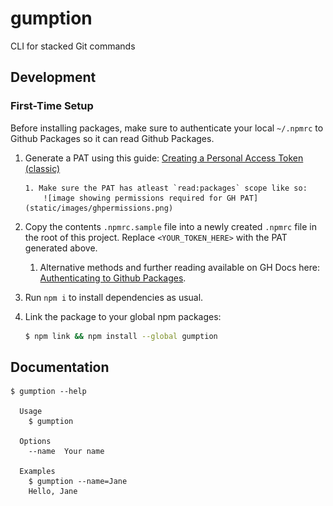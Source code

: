 # gumption

CLI for stacked Git commands

## Development

### First-Time Setup

Before installing packages, make sure to authenticate your local `~/.npmrc` to
Github Packages so it can read Github Packages.

1.  Generate a PAT using this guide:
    [Creating a Personal Access Token (classic)](https://docs.github.com/en/authentication/keeping-your-account-and-data-secure/managing-your-personal-access-tokens#creating-a-personal-access-token-classic)

        1. Make sure the PAT has atleast `read:packages` scope like so:
        	![image showing permissions required for GH PAT](static/images/ghpermissions.png)

2.  Copy the contents `.npmrc.sample` file into a newly created `.npmrc` file in
    the root of this project. Replace `<YOUR_TOKEN_HERE>` with the PAT generated
    above.

    1. Alternative methods and further reading available on GH Docs here:
       [Authenticating to Github Packages](https://docs.github.com/en/packages/working-with-a-github-packages-registry/working-with-the-npm-registry#authenticating-with-a-personal-access-token).

3.  Run `npm i` to install dependencies as usual.

4.  Link the package to your global npm packages:

    ```bash
    $ npm link && npm install --global gumption
    ```

## Documentation

```
$ gumption --help

  Usage
    $ gumption

  Options
    --name  Your name

  Examples
    $ gumption --name=Jane
    Hello, Jane
```
